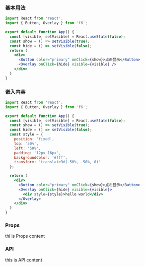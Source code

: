 <div class="block-panel"><h3>基本用法</h3>

```jsx
import React from 'react';
import { Button, Overlay } from 'f6';

export default function App() {
  const [visible, setVisible] = React.useState(false);
  const show = () => setVisible(true);
  const hide = () => setVisible(false);
  return (
    <div>
      <Button color="primary" onClick={show}>点击显示</Button>
      <Overlay onClick={hide} visible={visible} />
    </div>
  )
}
```
</div>

<div class="block-panel"><h3>嵌入内容</h3>

```jsx
import React from 'react';
import { Button, Overlay } from 'f6';

export default function App() {
  const [visible, setVisible] = React.useState(false);
  const show = () => setVisible(true);
  const hide = () => setVisible(false);
  const style = {
    position: 'fixed',
    top: '50%',
    left: '50%',
    padding: '12px 16px',
    backgroundColor: '#fff',
    transform: 'translate3d(-50%, -50%, 0)'
  };

  return (
    <div>
      <Button color="primary" onClick={show}>点击显示</Button>
      <Overlay onClick={hide} visible={visible}>
        <div style={style}>hello world</div>
      </Overlay>
    </div>
  )
}
```
</div>

### Props

thi is Props content

### API

this is API content